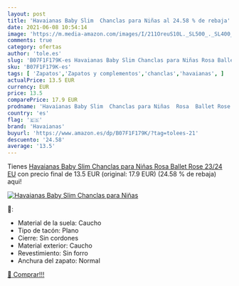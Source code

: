 ```yaml
---
layout: post
title: 'Havaianas Baby Slim  Chanclas para Niñas al 24.58 % de rebaja'
date: 2021-06-08 10:54:14
image: 'https://m.media-amazon.com/images/I/211OreuS10L._SL500_._SL400_.jpg'
comments: true
category: ofertas
author: 'tole.es'
slug: 'B07F1F179K-es Havaianas Baby Slim Chanclas para Niñas Rosa Ballet Rose...'
sku: 'B07F1F179K-es'
tags: [ 'Zapatos','Zapatos y complementos','chanclas','havaianas', ]
actualPrice: 13.5 EUR
currency: EUR
price: 13.5
comparePrice: 17.9 EUR
prodname: 'Havaianas Baby Slim  Chanclas para Niñas  Rosa  Ballet Rose   23/24 EU'
country: 'es'
flag: '🇪🇸'
brand: 'Havaianas'
buyurl: 'https://www.amazon.es/dp/B07F1F179K/?tag=tolees-21'
descuento: '24.58'
average: '13.5'
---
```


Tienes [Havaianas Baby Slim  Chanclas para Niñas  Rosa  Ballet Rose   23/24 EU](https://www.amazon.es/dp/B07F1F179K/?tag=tolees-21) con precio final de  13.5 EUR (original: 17.9 EUR) (24.58 %  de rebaja) aqui!

[![Havaianas Baby Slim  Chanclas para Niñas](https://m.media-amazon.com/images/I/211OreuS10L._SL500_._SL400_.jpg)](https://www.amazon.es/dp/B07F1F179K/?tag=tolees-21)

🔎:

- Material de la suela: Caucho
- Tipo de tacón: Plano
- Cierre: Sin cordones
- Material exterior: Caucho
- Revestimiento: Sin forro
- Anchura del zapato: Normal

[🛒 Comprar!!!](https://www.amazon.es/dp/B07F1F179K/?tag=tolees-21)
